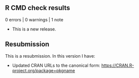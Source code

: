 ## R CMD check results

0 errors | 0 warnings | 1 note

* This is a new release.

## Resubmission
This is a resubmission. In this version I have:

* Updated CRAN URLs to the canonical form: https://CRAN.R-project.org/package=pkgname
